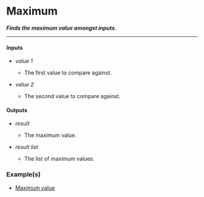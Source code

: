# Maximum

**_Finds the maximum value amongst inputs._**

---


#### Inputs

* _value 1_

  * The first value to compare against.

* _value 2_

  * The second value to compare against.


#### Outputs

* _result_

  * The maximum value.

* _result list_

  * The list of maximum values.


### Example(s)

* <a href="https://creator.trimble.com/graph?assetURI=whp:92e4f99a-55e9-4521-b391-0b9fdfe32bef&version=latest" target="_blank">Maximum value</a>
